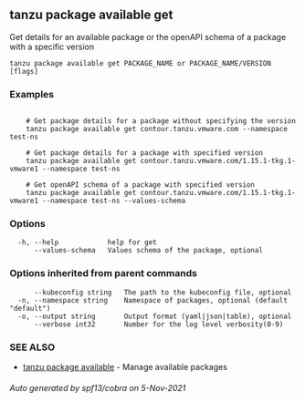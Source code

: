 ## tanzu package available get

Get details for an available package or the openAPI schema of a package with a specific version

```
tanzu package available get PACKAGE_NAME or PACKAGE_NAME/VERSION [flags]
```

### Examples

```

    # Get package details for a package without specifying the version
    tanzu package available get contour.tanzu.vmware.com --namespace test-ns

    # Get package details for a package with specified version 	
    tanzu package available get contour.tanzu.vmware.com/1.15.1-tkg.1-vmware1 --namespace test-ns

    # Get openAPI schema of a package with specified version
    tanzu package available get contour.tanzu.vmware.com/1.15.1-tkg.1-vmware1 --namespace test-ns --values-schema
```

### Options

```
  -h, --help            help for get
      --values-schema   Values schema of the package, optional
```

### Options inherited from parent commands

```
      --kubeconfig string   The path to the kubeconfig file, optional
  -n, --namespace string    Namespace of packages, optional (default "default")
  -o, --output string       Output format (yaml|json|table), optional
      --verbose int32       Number for the log level verbosity(0-9)
```

### SEE ALSO

* [tanzu package available](tanzu_package_available.md)	 - Manage available packages

###### Auto generated by spf13/cobra on 5-Nov-2021
